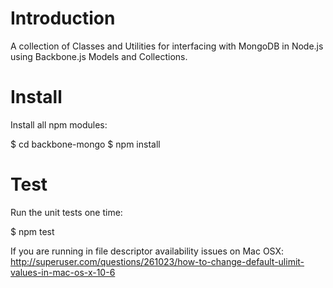 Introduction
============

A collection of Classes and Utilities for interfacing with MongoDB in Node.js using Backbone.js Models and Collections.

Install
=======

Install all npm modules:

  $ cd backbone-mongo
  $ npm install

Test
====

Run the unit tests one time:

  $ npm test

If you are running in file descriptor availability issues on Mac OSX: http://superuser.com/questions/261023/how-to-change-default-ulimit-values-in-mac-os-x-10-6
